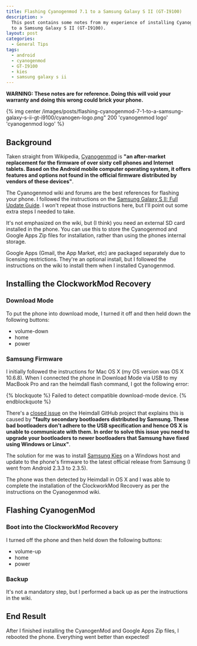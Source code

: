 ```yaml
---
title: Flashing Cyanogenmod 7.1 to a Samsung Galaxy S II (GT-I9100)
description: >
  This post contains some notes from my experience of installing Cyanogenmod 7.1
  to a Samsung Galaxy S II (GT-I9100).
layout: post
categories:
  - General Tips
tags:
  - android
  - cyanogenmod
  - GT-I9100
  - kies
  - samsung galaxy s ii
---
```

**WARNING: These notes are for reference. Doing this will void your warranty and doing this wrong could brick your phone.**

{% img center /images/posts/flashing-cyanogenmod-7-1-to-a-samsung-galaxy-s-ii-gt-i9100/cyanogen-logo.png" 200 'cyanogenmod logo' 'cyanogenmod logo' %}

## Background

Taken straight from Wikipedia, [Cyanogenmod][1] is **"an after-market replacement for the firmware of over sixty cell 
phones and Internet tablets. Based on the Android mobile computer operating system, it offers features and options not 
found in the official firmware distributed by vendors of these devices"**.

The Cyanogenmod wiki and forums are the best references for flashing your phone. I followed the instructions on the 
[Samsung Galaxy S II: Full Update Guide][2]. I won't repeat those instructions here, but I'll point out some extra steps 
I needed to take.

It's not emphasized on the wiki, but (I think) you need an external SD card installed in the phone. You can use this to 
store the Cyanogenmod and Google Apps Zip files for installation, rather than using the phones internal storage.

Google Apps (Gmail, the App Market, etc) are packaged separately due to licensing restrictions. They're an optional install,
but I followed the instructions on the wiki to install them when I installed Cyanogenmod.

## Installing the ClockworkMod Recovery

### Download Mode

To put the phone into download mode, I turned it off and then held down the following buttons:

*   volume-down
*   home
*   power

### Samsung Firmware

I initially followed the instructions for Mac OS X (my OS version was OS X 10.6.8). When I connected the phone in Download 
Mode via USB to my MacBook Pro and ran the heimdall flash command, I got the following error:

{% blockquote %}
Failed to detect compatible download-mode device.
{% endblockquote %}

There's a [closed issue][3] on the Heimdall GitHub project that explains this is caused by **"faulty secondary bootloaders 
distributed by Samsung. These bad bootloaders don't adhere to the USB specification and hence OS X is unable to communicate
with them. In order to solve this issue you need to upgrade your bootloaders to newer bootloaders that Samsung have fixed 
using Windows or Linux"**.

The solution for me was to install [Samsung Kies][4] on a Windows host and update to the phone's firmware to the latest 
official release from Samsung (I went from Android 2.3.3 to 2.3.5).

The phone was then detected by Heimdall in OS X and I was able to complete the installation of the ClockworkMod Recovery 
as per the instructions on the Cyanogenmod wiki.

## Flashing CyanogenMod

### Boot into the ClockworkMod Recovery

I turned off the phone and then held down the following buttons:

*   volume-up
*   home
*   power

### Backup

It's not a mandatory step, but I performed a back up as per the instructions in the wiki.

## End Result

After I finished installing the CyanogenMod and Google Apps Zip files, I rebooted the phone. Everything went better than expected!

 [1]: http://en.wikipedia.org/wiki/CyanogenMod
 [2]: http://wiki.cyanogenmod.com/wiki/Samsung_Galaxy_S_II:_Full_Update_Guide
 [3]: https://github.com/Benjamin-Dobell/Heimdall/issues/22
 [4]: http://en.wikipedia.org/wiki/Samsung_Kies
